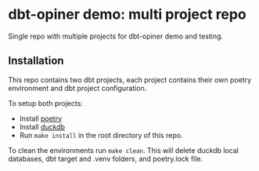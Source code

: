 # dbt-opiner demo: multi project repo
Single repo with multiple projects for dbt-opiner demo and testing.

## Installation
This repo contains two dbt projects, each project contains their own poetry environment and dbt project configuration.

To setup both projects: 
- Install [poetry](https://python-poetry.org/docs/#installation)
- Install [duckdb](https://duckdb.org/docs/installation)
- Run `make install` in the root directory of this repo.

To clean the environments run `make clean`. This will delete duckdb local databases, dbt target and .venv folders, and  poetry.lock file.
